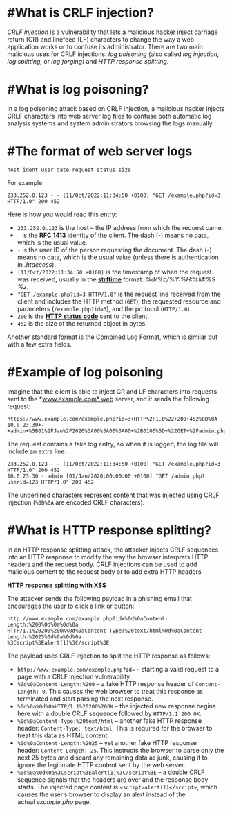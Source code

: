 # #**What is CRLF injection?**

*CRLF injection* is a vulnerability that lets a malicious hacker inject carriage return (CR) and linefeed (LF) characters to change the way a web application works or to confuse its administrator. There are two main malicious uses for CRLF injections: *log poisoning* (also called *log injection, log splitting,* or *log forging)* and *HTTP response splitting*.

# #****What is log poisoning?****

In a log poisoning attack based on CRLF injection, a malicious hacker injects CRLF characters into web server log files to confuse both automatic log analysis systems and system administrators browsing the logs manually.

# #****The format of web server logs****

```
host ident user date request status size
```

For example:

```
233.252.0.123 - - [11/Oct/2022:11:34:50 +0100] "GET /example.php?id=3 HTTP/1.0" 200 452
```

Here is how you would read this entry:

- `233.252.0.123` is the host – the IP address from which the request came.
- `-` is the **[RFC 1413](https://www.rfc-editor.org/rfc/rfc1413)** identity of the client. The dash (-) means no data, which is the usual value.-
- `-` is the user ID of the person requesting the document. The dash (-) means no data, which is the usual value (unless there is authentication in *.htaccess*).
- `[11/Oct/2022:11:34:50 +0100]` is the timestamp of when the request was received, usually in the **[strftime](https://man7.org/linux/man-pages/man3/strftime.3.html)** format: *%d/%b/%Y:%H:%M:%S %z*.
- `"GET /example.php?id=3 HTTP/1.0"` is the request line received from the client and includes the HTTP method (`GET`), the requested resource and parameters (`/example.php?id=3`), and the protocol (`HTTP/1.0`).
- `200` is the **[HTTP status code](https://developer.mozilla.org/en-US/docs/Web/HTTP/Status)** sent to the client.
- `452` is the size of the returned object in bytes.

Another standard format is the Combined Log Format, which is similar but with a few extra fields.

# #****Example of log poisoning****

Imagine that the client is able to inject CR and LF characters into requests sent to the *www.example.com* web server, and it sends the following request:

```
https://www.example.com/example.php?id=3+HTTP%2F1.0%22+200+452%0D%0A
10.0.23.30+-+admin+%5B01%2FJan%2F2020%3A00%3A00%3A00+%2B0100%5D+%22GET+%2Fadmin.php%3Fuserid%3D12
```

The request contains a fake log entry, so when it is logged, the log file will include an extra line:

```
233.252.0.123 - - [11/Oct/2022:11:34:50 +0100] "GET /example.php?id=3 HTTP/1.0" 200 452
10.0.23.30 - admin [01/Jan/2020:00:00:00 +0100] "GET /admin.php?userid=123 HTTP/1.0" 200 452
```

The underlined characters represent content that was injected using CRLF injection (`%0D%0A` are encoded CRLF characters).

# #****What is HTTP response splitting?****

In an HTTP response splitting attack, the attacker injects CRLF sequences into an HTTP response to modify the way the browser interprets HTTP headers and the request body. CRLF injections can be used to add malicious content to the request body or to add extra HTTP headers

****HTTP response splitting with XSS****

The attacker sends the following payload in a phishing email that encourages the user to click a link or button:

```
http://www.example.com/example.php?id=%0d%0aContent-Length:%200%0d%0a%0d%0a
HTTP/1.1%20200%20OK%0d%0aContent-Type:%20text/html%0d%0aContent-Length:%2025%0d%0a%0d%0a
%3Cscript%3Ealert(1)%3C/script%3E
```

The payload uses CRLF injection to split the HTTP response as follows:

- `http://www.example.com/example.php?id=` – starting a valid request to a page with a CRLF injection vulnerability.
- `%0d%0aContent-Length:%200` – a fake HTTP response header of `Content-Length: 0`. This causes the web browser to treat this response as terminated and start parsing the next response.
- `%0d%0a%0d%0aHTTP/1.1%20200%20OK` – the injected new response begins here with a double CRLF sequence followed by `HTTP/1.1 200 OK`.
- `%0d%0aContent-Type:%20text/html` – another fake HTTP response header: `Content-Type: text/html`. This is required for the browser to treat this data as HTML content.
- `%0d%0aContent-Length:%2025` – yet another fake HTTP response header: `Content-Length: 25`. This instructs the browser to parse only the next 25 bytes and discard any remaining data as junk, causing it to ignore the legitimate HTTP content sent by the web server.
- `%0d%0a%0d%0a%3Cscript%3Ealert(1)%3C/script%3E` – a double CRLF sequence signals that the headers are over and the response body starts. The injected page content is `<script>alert(1)</script>`, which causes the user’s browser to display an alert instead of the actual *example.php* page.
